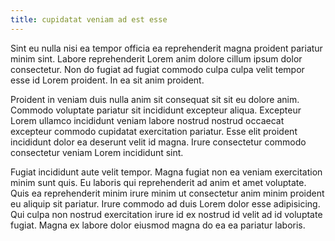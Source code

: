 ```yaml
---
title: cupidatat veniam ad est esse
---
```


Sint eu nulla nisi ea tempor officia ea reprehenderit magna proident pariatur minim sint. Labore reprehenderit Lorem anim dolore cillum ipsum dolor consectetur. Non do fugiat ad fugiat commodo culpa culpa velit tempor esse id Lorem proident. In ea sit anim proident.

Proident in veniam duis nulla anim sit consequat sit sit eu dolore anim. Commodo voluptate pariatur sit incididunt excepteur aliqua. Excepteur Lorem ullamco incididunt veniam labore nostrud nostrud occaecat excepteur commodo cupidatat exercitation pariatur. Esse elit proident incididunt dolor ea deserunt velit id magna. Irure consectetur commodo consectetur veniam Lorem incididunt sint.

Fugiat incididunt aute velit tempor. Magna fugiat non ea veniam exercitation minim sunt quis. Eu laboris qui reprehenderit ad anim et amet voluptate. Quis ea reprehenderit minim irure minim ut consectetur anim minim proident eu aliquip sit pariatur. Irure commodo ad duis Lorem dolor esse adipisicing. Qui culpa non nostrud exercitation irure id ex nostrud id velit ad id voluptate fugiat. Magna ex labore dolor eiusmod magna do ea ea pariatur laboris.